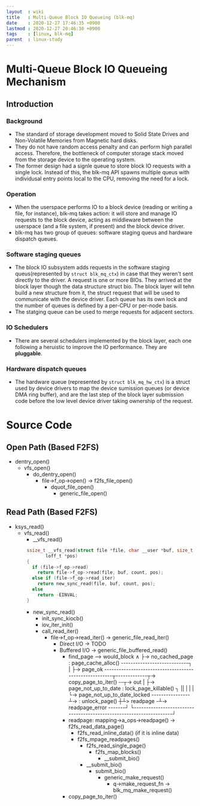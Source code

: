 ```yaml
---
layout  : wiki
title   : Multi-Queue Block IO Queueing (blk-mq)
date    : 2020-12-27 17:46:35 +0900
lastmod : 2020-12-27 20:46:30 +0900
tags    : [linux, blk-mq]
parent  : linux-study
---
```


# Multi-Queue Block IO Queueing Mechanism
## Introduction
### Background
 * The standard of storage development moved to Solid State Drives and Non-Volatile Memories from Magnetic hard disks.
 * They do not have random access penalty and can perform high parallel access. Therefore, the bottleneck of computer storage stack moved from the storage device to the operating system.
 * The former design had a signle queue to store block IO requests with a single lock. Instead of this, the blk-mq API spawns multiple queus with individusal entry points local to the CPU, removing the need for a lock.

### Operation
 * When the userspace performs IO to a block device (reading or writing a file, for instance), blk-mq takes action: it will store and manage IO requests to the block device, acting as middleware between the userspace (and a file system, if present) and the block device driver.
 * blk-mq has two group of queues: software staging queus and hardware dispatch queues.

### Software staging queues
 * The block IO subsystem adds requests in the software staging queus(represented by `struct blk_mq_ctx`) in case that they weren't sent directly to the driver. A request is one or more BIOs. They arrived at the block layer though the data structure struct bio. The block layer will tehn build a new structure from it, the struct request that will be used to communicate with the device driver. Each queue has its own lock and the number of queues is defined by a per-CPU or per-node basis.
 * The statging queue can be used to merge requests for adjacent sectors.

### IO Schedulers
 * There are several schedulers implemented by the block layer, each one following a heruistic to improve the IO performance. They are **pluggable**.

### Hardware dispatch queues
 * The hardware queue (represented by `struct blk_mq_hw_ctx`) is a struct used by device drivers to map the device sumission queues (or device DMA ring buffer), and are the last step of the block layer submission code before the low level device driver taking ownership of the request.

# Source Code
## Open Path (Based F2FS)
 * dentry_open()
   * vfs_open()
     * do_dentry_open()
       * file->f_op->open() -> f2fs_file_open()
         * dquot_file_open()
           * generic_file_open()
## Read Path (Based F2FS)
 * ksys_read()
   * vfs_read()
     * __vfs_read()
     ```c
      ssize_t __vfs_read(struct file *file, char __user *buf, size_t count,
             loff_t *pos)
      {
        if (file->f_op->read)
          return file->f_op->read(file, buf, count, pos);
        else if (file->f_op->read_iter)
          return new_sync_read(file, buf, count, pos);
        else
          return -EINVAL;
      }
     ```
      * new_sync_read()
        * init_sync_kiocb()
        * iov_iter_init()
        * call_read_iter()
          * file->f_op->read_iter() -> generic_file_read_iter()
            * Direct I/O -> TODO
            * Buffered I/O -> generic_file_buffered_read()
              * find_page --> would_block
                        ∧ ├-> no_cached_page : page_cache_alloc() ----------------------------┐
                        | ├-> page_ok -------------------------------------------------------┬-------------┬-> copy_page_to_iter() --┬-> out
                        | ├-> page_not_up_to_date : lock_page_killable() ┐                   ||            |                         |
                        | └-> page_not_up_to_date_locked ----------------┴-> : unlock_page() ┼┴> readpage -┴-> readpage_error -------┘
                        └--------------------------------------------------------------------┘
              * readpage: mapping->a_ops->readpage() -> f2fs_read_data_page()
                * f2fs_read_inline_data() (if it is inline data)
                * f2fs_mpage_readpages()
                  * f2fs_read_single_page()
                    * f2fs_map_blocks()
                      * __submit_bio()
                  * __submit_bio()
                    * submit_bio()
                      * generic_make_request()
                        * q->make_request_fn -> blk_mq_make_request()
              * copy_page_to_iter()


